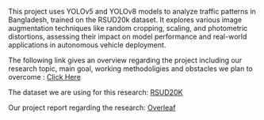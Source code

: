 
This project uses YOLOv5 and YOLOv8 models to analyze traffic patterns in Bangladesh, trained on the RSUD20k dataset. It explores various image augmentation techniques like random cropping, scaling, and photometric distortions, assessing their impact on model performance and real-world applications in autonomous vehicle deployment.

The following link gives an overview regarding the project including our research topic, main goal, working methodoligies and obstacles we plan to overcome : [Click Here](https://www.canva.com/design/DAGDZv3PvIc/7FbT-g4kBgzCrcVG3K-SVQ/view?utm_content=DAGDZv3PvIc&utm_campaign=designshare&utm_medium=link&utm_source=editor)

The dataset we are using for this research: [RSUD20K](https://www.kaggle.com/datasets/hasibzunair/rsud20k-bangladesh-road-scene-understanding/data)

Our project report regarding the research: [Overleaf](https://www.overleaf.com/read/sdfdnhxzzxdx#04d050)





